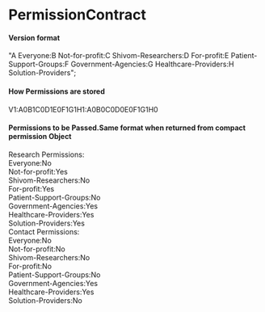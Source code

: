 # PermissionContract

#### Version format
"A Everyone:B Not-for-profit:C Shivom-Researchers:D For-profit:E Patient-Support-Groups:F Government-Agencies:G Healthcare-Providers:H Solution-Providers";

#### How Permissions are stored
V1:A0B1C0D1E0F1G1H1:A0B0C0D0E0F1G1H0

#### Permissions to be Passed.Same format when returned from compact permission Object
Research Permissions:<br />
Everyone:No<br />
Not-for-profit:Yes<br />
Shivom-Researchers:No<br />
For-profit:Yes<br />
Patient-Support-Groups:No<br />
Government-Agencies:Yes<br />
Healthcare-Providers:Yes<br />
Solution-Providers:Yes<br />
Contact Permissions:<br />
Everyone:No<br />
Not-for-profit:No<br />
Shivom-Researchers:No<br />
For-profit:No<br />
Patient-Support-Groups:No<br />
Government-Agencies:Yes<br />
Healthcare-Providers:Yes<br />
Solution-Providers:No<br />
